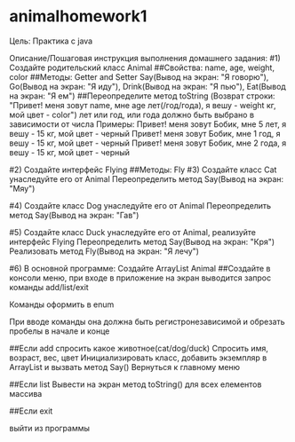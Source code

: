 # animalhomework1
Цель:
Практика с java

Описание/Пошаговая инструкция выполнения домашнего задания:
#1) Создайте родительский класс
Animal
##Свойства:
name, age, weight, color
##Методы:
Getter and Setter
Say(Вывод на экран: "Я говорю"),
Go(Вывод на экран: "Я иду"),
Drink(Вывод на экран: "Я пью"),
Eat(Вывод на экран: "Я ем")
##Переопределите метод toString (Возврат строки: "Привет! меня зовут name, мне age лет(/год/года), я вешу - weight кг, мой цвет - color") лет или год, или года должно быть выбрано в зависимости от числа
Примеры:
Привет! меня зовут Бобик, мне 5 лет, я вешу - 15 кг, мой цвет - черный
Привет! меня зовут Бобик, мне 1 год, я вешу - 15 кг, мой цвет - черный
Привет! меня зовут Бобик, мне 2 года, я вешу - 15 кг, мой цвет - черный

#2) Создайте интерфейс Flying
##Методы:
Fly
#3) Создайте класс Cat унаследуйте его от Animal
Переопределить метод Say(Вывод на экран: "Мяу")

#4) Создайте класс Dog унаследуйте его от Animal
Переопределить метод Say(Вывод на экран: "Гав")

#5) Создайте класс Duck унаследуйте его от Animal, реализуйте интерфейс Flying
Переопределить метод Say(Вывод на экран: "Кря")
Реализовать метод Fly(Вывод на экран: "Я лечу")

#6) В основной программе:
Создайте ArrayList Animal
##Создайте в консоли меню, при входе в приложение на экран выводится запрос команды add/list/exit

Команды оформить в enum

При вводе команды она должна быть регистронезависимой и обрезать пробелы в начале и конце

##Если add
спросить какое животное(cat/dog/duck)
Спросить имя, возраст, вес, цвет
Инициализировать класс, добавить экземпляр в ArrayList и вызвать метод Say()
Вернуться к главному меню

##Если list
Вывести на экран метод toString() для всех елементов массива

##Если exit

выйти из программы
